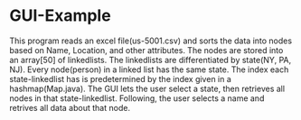 # GUI-Example
This program reads an excel file(us-5001.csv) and sorts the data into nodes based on Name, Location, and other attributes. The nodes are stored into an array[50] of linkedlists. The linkedlists are differentiated by state(NY, PA, NJ). Every node(person) in a linked list has the same state. The index each state-linkedlist has is predetermined by the index given in a hashmap(Map.java). The GUI lets the user select a state, then retrieves all nodes in that state-linkedlist. Following, the user selects a name and retrives all data about that node.

